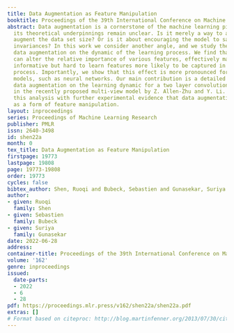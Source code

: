 ```yaml
---
title: Data Augmentation as Feature Manipulation
booktitle: Proceedings of the 39th International Conference on Machine Learning
abstract: Data augmentation is a cornerstone of the machine learning pipeline, yet
  its theoretical underpinnings remain unclear. Is it merely a way to artificially
  augment the data set size? Or is it about encouraging the model to satisfy certain
  invariances? In this work we consider another angle, and we study the effect of
  data augmentation on the dynamic of the learning process. We find that data augmentation
  can alter the relative importance of various features, effectively making certain
  informative but hard to learn features more likely to be captured in the learning
  process. Importantly, we show that this effect is more pronounced for non-linear
  models, such as neural networks. Our main contribution is a detailed analysis of
  data augmentation on the learning dynamic for a two layer convolutional neural network
  in the recently proposed multi-view model by Z. Allen-Zhu and Y. Li. We complement
  this analysis with further experimental evidence that data augmentation can be viewed
  as a form of feature manipulation.
layout: inproceedings
series: Proceedings of Machine Learning Research
publisher: PMLR
issn: 2640-3498
id: shen22a
month: 0
tex_title: Data Augmentation as Feature Manipulation
firstpage: 19773
lastpage: 19808
page: 19773-19808
order: 19773
cycles: false
bibtex_author: Shen, Ruoqi and Bubeck, Sebastien and Gunasekar, Suriya
author:
- given: Ruoqi
  family: Shen
- given: Sebastien
  family: Bubeck
- given: Suriya
  family: Gunasekar
date: 2022-06-28
address:
container-title: Proceedings of the 39th International Conference on Machine Learning
volume: '162'
genre: inproceedings
issued:
  date-parts:
  - 2022
  - 6
  - 28
pdf: https://proceedings.mlr.press/v162/shen22a/shen22a.pdf
extras: []
# Format based on citeproc: http://blog.martinfenner.org/2013/07/30/citeproc-yaml-for-bibliographies/
---
```

